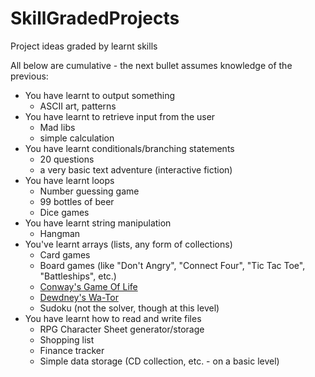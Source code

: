 # SkillGradedProjects
Project ideas graded by learnt skills

All below are cumulative - the next bullet assumes knowledge of the previous:

+ You have learnt to output something
   + ASCII art, patterns
+ You have learnt to retrieve input from the user
   + Mad libs
   + simple calculation
+ You have learnt conditionals/branching statements
   + 20 questions
   + a very basic text adventure (interactive fiction)
+ You have learnt loops
   + Number guessing game
   + 99 bottles of beer
   + Dice games
+ You have learnt string manipulation
   + Hangman
+ You've learnt arrays (lists, any form of collections)
   + Card games
   + Board games (like "Don't Angry", "Connect Four", "Tic Tac Toe", "Battleships", etc.)
   + [Conway's Game Of Life](https://en.wikipedia.org/wiki/Conway%27s_Game_of_Life)
   + [Dewdney's Wa-Tor](https://en.wikipedia.org/wiki/Wa-Tor)
   + Sudoku (not the solver, though at this level)
+ You have learnt how to read and write files
   + RPG Character Sheet generator/storage
   + Shopping list
   + Finance tracker
   + Simple data storage (CD collection, etc. - on a basic level)
   
